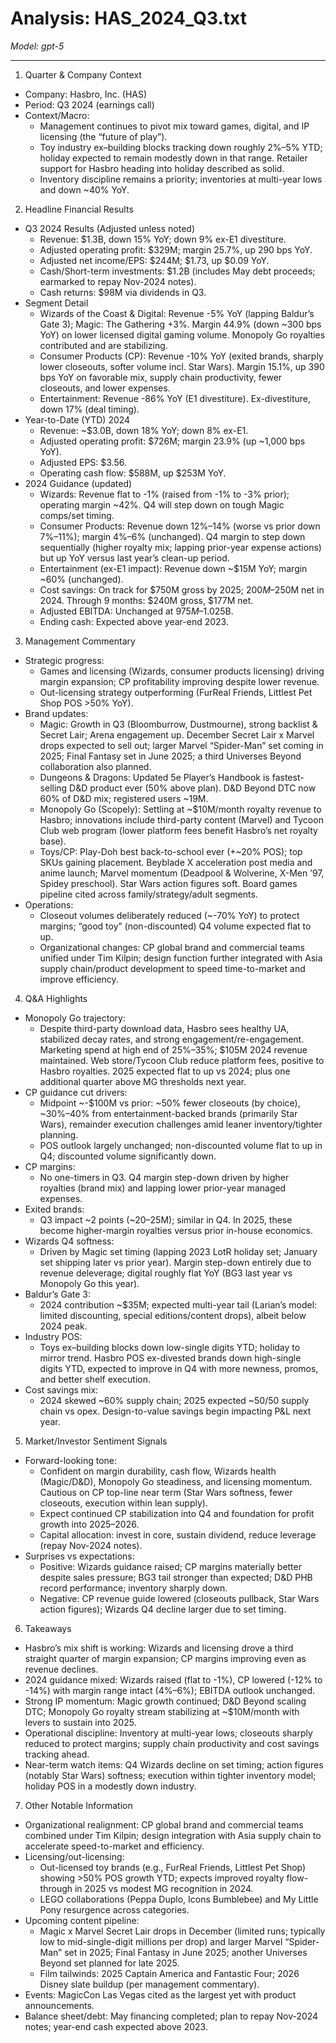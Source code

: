 # Analysis: HAS_2024_Q3.txt

*Model: gpt-5*

---

1) Quarter & Company Context
- Company: Hasbro, Inc. (HAS)
- Period: Q3 2024 (earnings call)
- Context/Macro:
  - Management continues to pivot mix toward games, digital, and IP licensing (the “future of play”).
  - Toy industry ex–building blocks tracking down roughly 2%–5% YTD; holiday expected to remain modestly down in that range. Retailer support for Hasbro heading into holiday described as solid.
  - Inventory discipline remains a priority; inventories at multi-year lows and down ~40% YoY.

2) Headline Financial Results
- Q3 2024 Results (Adjusted unless noted)
  - Revenue: $1.3B, down 15% YoY; down 9% ex-E1 divestiture.
  - Adjusted operating profit: $329M; margin 25.7%, up 290 bps YoY.
  - Adjusted net income/EPS: $244M; $1.73, up $0.09 YoY.
  - Cash/Short-term investments: $1.2B (includes May debt proceeds; earmarked to repay Nov-2024 notes).
  - Cash returns: $98M via dividends in Q3.
- Segment Detail
  - Wizards of the Coast & Digital: Revenue -5% YoY (lapping Baldur’s Gate 3); Magic: The Gathering +3%. Margin 44.9% (down ~300 bps YoY) on lower licensed digital gaming volume. Monopoly Go royalties contributed and are stabilizing.
  - Consumer Products (CP): Revenue -10% YoY (exited brands, sharply lower closeouts, softer volume incl. Star Wars). Margin 15.1%, up 390 bps YoY on favorable mix, supply chain productivity, fewer closeouts, and lower expenses.
  - Entertainment: Revenue -86% YoY (E1 divestiture). Ex-divestiture, down 17% (deal timing).
- Year-to-Date (YTD) 2024
  - Revenue: ~$3.0B, down 18% YoY; down 8% ex-E1.
  - Adjusted operating profit: $726M; margin 23.9% (up ~1,000 bps YoY).
  - Adjusted EPS: $3.56.
  - Operating cash flow: $588M, up $253M YoY.
- 2024 Guidance (updated)
  - Wizards: Revenue flat to -1% (raised from -1% to -3% prior); operating margin ~42%. Q4 will step down on tough Magic comps/set timing.
  - Consumer Products: Revenue down 12%–14% (worse vs prior down 7%–11%); margin 4%–6% (unchanged). Q4 margin to step down sequentially (higher royalty mix; lapping prior-year expense actions) but up YoY versus last year’s clean-up period.
  - Entertainment (ex-E1 impact): Revenue down ~$15M YoY; margin ~60% (unchanged).
  - Cost savings: On track for $750M gross by 2025; $200M–$250M net in 2024. Through 9 months: $240M gross, $177M net.
  - Adjusted EBITDA: Unchanged at $975M–$1.025B.
  - Ending cash: Expected above year-end 2023.

3) Management Commentary
- Strategic progress:
  - Games and licensing (Wizards, consumer products licensing) driving margin expansion; CP profitability improving despite lower revenue.
  - Out-licensing strategy outperforming (FurReal Friends, Littlest Pet Shop POS >50% YoY).
- Brand updates:
  - Magic: Growth in Q3 (Bloomburrow, Dustmourne), strong backlist & Secret Lair; Arena engagement up. December Secret Lair x Marvel drops expected to sell out; larger Marvel “Spider-Man” set coming in 2025; Final Fantasy set in June 2025; a third Universes Beyond collaboration also planned.
  - Dungeons & Dragons: Updated 5e Player’s Handbook is fastest-selling D&D product ever (50% above plan). D&D Beyond DTC now 60% of D&D mix; registered users ~19M.
  - Monopoly Go (Scopely): Settling at ~$10M/month royalty revenue to Hasbro; innovations include third-party content (Marvel) and Tycoon Club web program (lower platform fees benefit Hasbro’s net royalty base).
  - Toys/CP: Play-Doh best back-to-school ever (+~20% POS); top SKUs gaining placement. Beyblade X acceleration post media and anime launch; Marvel momentum (Deadpool & Wolverine, X-Men ’97, Spidey preschool). Star Wars action figures soft. Board games pipeline cited across family/strategy/adult segments.
- Operations:
  - Closeout volumes deliberately reduced (~-70% YoY) to protect margins; “good toy” (non-discounted) Q4 volume expected flat to up.
  - Organizational changes: CP global brand and commercial teams unified under Tim Kilpin; design function further integrated with Asia supply chain/product development to speed time-to-market and improve efficiency.

4) Q&A Highlights
- Monopoly Go trajectory:
  - Despite third-party download data, Hasbro sees healthy UA, stabilized decay rates, and strong engagement/re-engagement. Marketing spend at high end of 25%–35%; $105M 2024 revenue maintained. Web store/Tycoon Club reduce platform fees, positive to Hasbro royalties. 2025 expected flat to up vs 2024; plus one additional quarter above MG thresholds next year.
- CP guidance cut drivers:
  - Midpoint ~-$100M vs prior: ~50% fewer closeouts (by choice), ~30%–40% from entertainment-backed brands (primarily Star Wars), remainder execution challenges amid leaner inventory/tighter planning.
  - POS outlook largely unchanged; non-discounted volume flat to up in Q4; discounted volume significantly down.
- CP margins:
  - No one-timers in Q3. Q4 margin step-down driven by higher royalties (brand mix) and lapping lower prior-year managed expenses.
- Exited brands:
  - Q3 impact ~2 points (~$20–$25M); similar in Q4. In 2025, these become higher-margin royalties versus prior in-house economics.
- Wizards Q4 softness:
  - Driven by Magic set timing (lapping 2023 LotR holiday set; January set shipping later vs prior year). Margin step-down entirely due to revenue deleverage; digital roughly flat YoY (BG3 last year vs Monopoly Go this year).
- Baldur’s Gate 3:
  - 2024 contribution ~$35M; expected multi-year tail (Larian’s model: limited discounting, special editions/content drops), albeit below 2024 peak.
- Industry POS:
  - Toys ex–building blocks down low-single digits YTD; holiday to mirror trend. Hasbro POS ex-divested brands down high-single digits YTD, expected to improve in Q4 with more newness, promos, and better shelf execution.
- Cost savings mix:
  - 2024 skewed ~60% supply chain; 2025 expected ~50/50 supply chain vs opex. Design-to-value savings begin impacting P&L next year.

5) Market/Investor Sentiment Signals
- Forward-looking tone:
  - Confident on margin durability, cash flow, Wizards health (Magic/D&D), Monopoly Go steadiness, and licensing momentum. Cautious on CP top-line near term (Star Wars softness, fewer closeouts, execution within lean supply).
  - Expect continued CP stabilization into Q4 and foundation for profit growth into 2025–2026.
  - Capital allocation: invest in core, sustain dividend, reduce leverage (repay Nov-2024 notes).
- Surprises vs expectations:
  - Positive: Wizards guidance raised; CP margins materially better despite sales pressure; BG3 tail stronger than expected; D&D PHB record performance; inventory sharply down.
  - Negative: CP revenue guide lowered (closeouts pullback, Star Wars action figures); Wizards Q4 decline larger due to set timing.

6) Takeaways
- Hasbro’s mix shift is working: Wizards and licensing drove a third straight quarter of margin expansion; CP margins improving even as revenue declines.
- 2024 guidance mixed: Wizards raised (flat to -1%), CP lowered (-12% to -14%) with margin range intact (4%–6%); EBITDA outlook unchanged.
- Strong IP momentum: Magic growth continued; D&D Beyond scaling DTC; Monopoly Go royalty stream stabilizing at ~$10M/month with levers to sustain into 2025.
- Operational discipline: Inventory at multi-year lows; closeouts sharply reduced to protect margins; supply chain productivity and cost savings tracking ahead.
- Near-term watch items: Q4 Wizards decline on set timing; action figures (notably Star Wars) softness; execution within tighter inventory model; holiday POS in a modestly down industry.

7) Other Notable Information
- Organizational realignment: CP global brand and commercial teams combined under Tim Kilpin; design integration with Asia supply chain to accelerate speed-to-market and efficiency.
- Licensing/out-licensing:
  - Out-licensed toy brands (e.g., FurReal Friends, Littlest Pet Shop) showing >50% POS growth YTD; expects improved royalty flow-through in 2025 vs modest MG recognition in 2024.
  - LEGO collaborations (Peppa Duplo, Icons Bumblebee) and My Little Pony resurgence across categories.
- Upcoming content pipeline:
  - Magic x Marvel Secret Lair drops in December (limited runs; typically low to mid-single-digit millions per drop) and larger Marvel “Spider-Man” set in 2025; Final Fantasy in June 2025; another Universes Beyond set planned for late 2025.
  - Film tailwinds: 2025 Captain America and Fantastic Four; 2026 Disney slate buildup (per management commentary).
- Events: MagicCon Las Vegas cited as the largest yet with product announcements.
- Balance sheet/debt: May financing completed; plan to repay Nov-2024 notes; year-end cash expected above 2023.